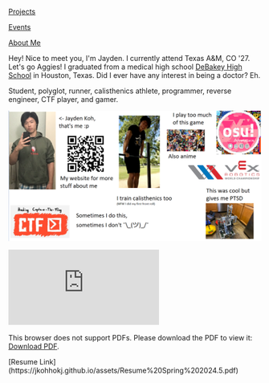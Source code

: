 <ins>[Projects](/projects)</ins>

<ins>[Events](/events)</ins>

<ins>[About Me](/about)</ins>


Hey! Nice to meet you, I'm Jayden. I currently attend Texas A&M, CO '27. Let's go Aggies! I graduated from a medical high school [DeBakey High School](https://www.houstonisd.org/debakey) in Houston, Texas. Did I ever have any interest in being a doctor? Eh.

Student, polyglot, runner, calisthenics athlete, programmer, reverse engineer, CTF player, and gamer.

![the bwsi experience](/assets/bwsipic.png)

<object data="https://jkohhokj.github.io/assets/Resume%20Spring%202024.5.pdf" type="application/pdf" width="700px" height="700px">
    <embed src="https://jkohhokj.github.io/assets/Resume%20Spring%202024.5.pdf">
        <p>This browser does not support PDFs. Please download the PDF to view it: <a href="https://jkohhokj.github.io/assets/Resume%20Spring%202024.5.pdf">Download PDF</a>.</p>
    </embed>
</object>
[Resume Link](https://jkohhokj.github.io/assets/Resume%20Spring%202024.5.pdf)

